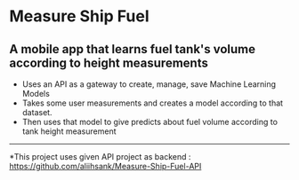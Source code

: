 # Measure Ship Fuel
A mobile app that learns fuel tank's volume according to height measurements
-------------------------------------------------------------------------------
- Uses an API as a gateway to create, manage, save Machine Learning Models
- Takes some user measurements and creates a model according to that dataset.
- Then uses that model to give predicts about fuel volume according to tank height measurement

-------------------------------------------------------------------------------

*This project uses given API project as backend : https://github.com/aliihsank/Measure-Ship-Fuel-API
